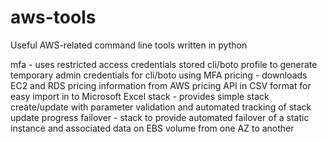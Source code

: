 # aws-tools

Useful AWS-related command line tools written in python

mfa - uses restricted access credentials stored cli/boto profile to generate temporary admin credentials for cli/boto using MFA
pricing - downloads EC2 and RDS pricing information from AWS pricing API in CSV format for easy import in to Microsoft Excel
stack - provides simple stack create/update with parameter validation and automated tracking of stack update progress
failover - stack to provide automated failover of a static instance and associated data on EBS volume from one AZ to another
